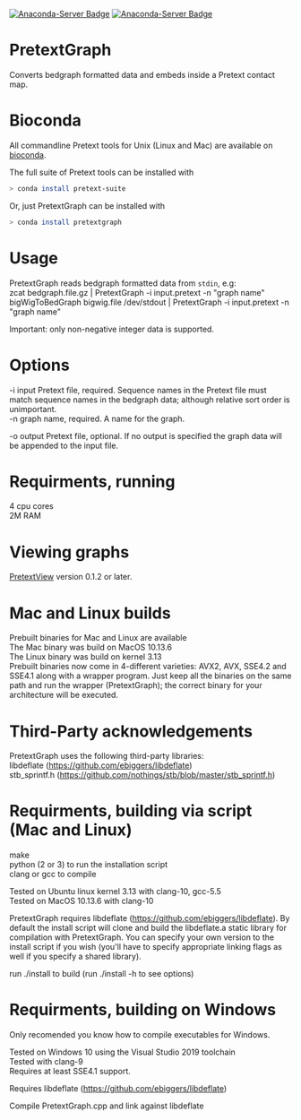 [![Anaconda-Server Badge](https://anaconda.org/bioconda/pretext-suite/badges/installer/conda.svg)](https://conda.anaconda.org/bioconda)
[![Anaconda-Server Badge](https://anaconda.org/bioconda/pretextgraph/badges/downloads.svg)](https://anaconda.org/bioconda/pretextgraph)
# PretextGraph
Converts bedgraph formatted data and embeds inside a Pretext contact map.

# Bioconda
All commandline Pretext tools for Unix (Linux and Mac) are available on [bioconda](https://bioconda.github.io/).<br/>

The full suite of Pretext tools can be installed with
```sh
> conda install pretext-suite
```
Or, just PretextGraph can be installed with
```sh
> conda install pretextgraph
```

# Usage
PretextGraph reads bedgraph formatted data from `stdin`, e.g:<br/>
zcat bedgraph.file.gz | PretextGraph -i input.pretext -n "graph name"<br/>
bigWigToBedGraph bigwig.file /dev/stdout | PretextGraph -i input.pretext -n "graph name"

Important: only non-negative integer data is supported.

# Options
-i input Pretext file, required. Sequence names in the Pretext file must match sequence names in the bedgraph data; although relative sort order is unimportant.<br/>
-n graph name, required. A name for the graph.<br/>

-o output Pretext file, optional. If no output is specified the graph data will be appended to the input file.<br/>

# Requirments, running
4 cpu cores <br/>
2M RAM <br/>

# Viewing graphs
[PretextView](https://github.com/wtsi-hpag/PretextView) version 0.1.2 or later.

# Mac and Linux builds
Prebuilt binaries for Mac and Linux are available<br/>
The Mac binary was build on MacOS 10.13.6<br/>
The Linux binary was build on kernel 3.13<br/>
Prebuilt binaries now come in 4-different varieties: AVX2, AVX, SSE4.2 and SSE4.1 along with a wrapper program. Just keep all the binaries on the same path and run the wrapper (PretextGraph); the correct binary for your architecture will be executed.

# Third-Party acknowledgements
PretextGraph uses the following third-party libraries:<br/>
    libdeflate (https://github.com/ebiggers/libdeflate)<br/>
    stb_sprintf.h (https://github.com/nothings/stb/blob/master/stb_sprintf.h)

# Requirments, building via script (Mac and Linux)
make<br/>
python (2 or 3) to run the installation script<br/>
clang or gcc to compile<br/>

Tested on Ubuntu linux kernel 3.13 with clang-10, gcc-5.5<br/>
Tested on MacOS 10.13.6 with clang-10<br/>

PretextGraph requires libdeflate (https://github.com/ebiggers/libdeflate). By default the install script will clone and build the libdeflate.a static library for compilation with PretextGraph. You can specify your own version to the install script if you wish (you'll have to specify appropriate linking flags as well if you specify a shared library).

run ./install to build (run ./install -h to see options)

# Requirments, building on Windows
Only recomended you know how to compile executables for Windows.<br/>

Tested on Windows 10 using the Visual Studio 2019 toolchain<br/>
Tested with clang-9<br/>
Requires at least SSE4.1 support. 

Requires libdeflate (https://github.com/ebiggers/libdeflate)<br/>

Compile PretextGraph.cpp and link against libdeflate<br/>
